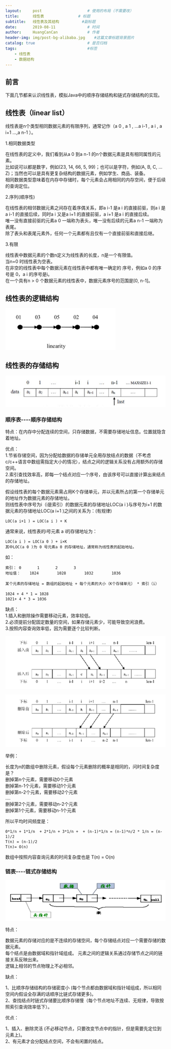 ```yaml
---
layout:     post                    # 使用的布局（不需要改）
title:      线性表               # 标题 
subtitle:   线性表及其结构          #副标题
date:       2019-08-11              # 时间
author:     HuangCanCan             # 作者
header-img: img/post-bg-alibaba.jpg    #这篇文章标题背景图片
catalog: true                       # 是否归档
tags:                               #标签
    - 线性表
    - 数据结构
---
```


## 前言

下面几节都来认识线性表，模拟Java中的顺序存储结构和链式存储结构的实现。

## 线性表（linear list）

线性表是n个类型相同数据元素的有限序列，通常记作（a 0 , a 1 , …a i-1 , a i , a i+1 …,a n-1 ）。

1.相同数据类型

在线性表的定义中，我们看到从a 0 到a n-1 的n个数据元素是具有相同属性的元素。<br/>
比如说可以都是数字，例如(23, 14, 66, 5, 99)；也可以是字符，例如(A, B, C, … Z)；当然也可以是具有更复杂结构的数据元素，例如学生、商品、装备。<br/>
相同数据类型意味着在内存中存储时，每个元素会占用相同的内存空间，便于后续的查询定位。

2.序列(顺序性)

在线性表的相邻数据元素之间存在着序偶关系，即a i-1 是a i 的直接前驱，则a i 是a i-1 的直接后续，同时a i 又是a i+1 的直接前驱，a i+1 是a i 的直接后续。<br/>
唯一没有直接前驱的元素a 0 一端称为表头，唯一没有后续的元素a n-1 一端称为表尾。<br/>
除了表头和表尾元素外，任何一个元素都有且仅有一个直接前驱和直接后继。

3.有限

线性表中数据元素的个数n定义为线性表的长度，n是一个有限值。<br/>
当n=0 时线性表为空表。<br/>
在非空的线性表中每个数据元素在线性表中都有唯一确定的 序号，例如a 0 的序号是 0，a i 的序号是i。<br/>
在一个具有n > 0 个数据元素的线性表中，数据元素序号的范围是[0, n-1]。

##  线性表的逻辑结构

![线性结构](/images/2019-07-21/2019-07-21_155929.png)

## 线性表的存储结构

![顺序存储结构](/images/2019-07-21/2019-07-21_162352.png)

### 顺序表----顺序存储结构

特点：在内存中分配连续的空间，只存储数据，不需要存储地址信息。位置就隐含着地址。

优点：<br/>
1.节省存储空间，因为分配给数据的存储单元全用存放结点的数据（不考虑c/c++语言中数组需指定大小的情况），结点之间的逻辑关系没有占用额外的存储空间。<br/>
2.索引查找效率高，即每一个结点对应一个序号，由该序号可以直接计算出来结点的存储地址。

假设线性表的每个数据元素需占用K个存储单元，并以元素所占的第一个存储单元的地址作为数据元素的存储地址。<br/>
则线性表中序号为i（i是索引）的数据元素的存储地址LOC(a i )与序号为i+1 的数据元素的存储地址LOC(a i+1 )之间的关系为：(有规律)<br/>

    LOC(a i+1 ) = LOC(a i ) + K

通常来说，线性表的i号元素 a i的存储地址为：

    LOC(a i ) = LOC(a 0 ) + i×K
    其中LOC(a 0 )为 0 号元素a 0 的存储地址，通常称为线性表的起始地址。

如：

    索引：	0		1		2		3
    地址值：	1024		1028		1032		1036

    某个元素的存储地址 = 数组的起始地址 + 每个元素的大小（K个存储单元） * 索引（i）

    1024 + 4 * 1 = 1028
    1021+ 4 * 3 = 1036

缺点：<br/>
1.插入和删除操作需要移动元素，效率较低。<br/>
2.必须提前分配固定数量的空间，如果存储元素少，可能导致空闲浪费。<br/>
3.按照内容查询效率低，因为需要逐个比较判断。

![顺序存储结构](/images/2019-08-11/2019-08-11_231825.png)

![顺序存储结构](/images/2019-08-11/2019-08-11_231932.png)

举例：

长度为n的数组中删除元素，假设每个元素删除的概率是相同的，问时间复杂度是？<br/>
删掉第n个元素，需要移动0个元素<br/>
删掉第n-1个元素，需要移动1个元素<br/>
删掉第n-2个元素，需要移动2个元素<br/>
....<br/>
删掉第2个元素，需要移动n-2个元素<br/>
删掉第1个元素，需要移动n-1个元素<br/>

所以平均时间频度是：

    0*1/n + 1*1/n  + 2*1/n + 3*1/n +  + (n-1)*1/n = (n-1)*n/2 * 1/n = (n-1)/2
    T(n) = (n-1)/2
    T(n)= O(n)

数组中按照内容查询元素的时间复杂度也是 T(n) = O(n)

### 链表----链式存储结构

![链式存储结构](/images/2019-07-21/2019-07-21_162628.png)

特点：

数据元素的存储对应的是不连续的存储空间，每个存储结点对应一个需要存储的数据元素。<br/>
每个结点是由数据域和指针域组成。 元素之间的逻辑关系通过存储节点之间的链接关系反映出来。<br/>
逻辑上相邻的节点物理上不必相邻。

缺点：

1、比顺序存储结构的存储密度小 (每个节点都由数据域和指针域组成，所以相同空间内假设全存满的话顺序比链式存储更多)。<br/>
2、查找结点时链式存储要比顺序存储慢（每个节点地址不连续、无规律，导致按照索引查询效率低下）。<br/>

优点：

1、插入、删除灵活 (不必移动节点，只要改变节点中的指针，但是需要先定位到元素上)。<br/>
2、有元素才会分配结点空间，不会有闲置的结点。
